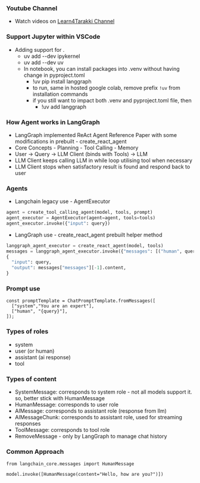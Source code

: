 ### Youtube Channel
- Watch videos on [Learn4Tarakki Channel](https://www.youtube.com/channel/UCO251AKqx8iSssbN66eECLA)

### Support Jupyter within VSCode
- Adding support for .
  - uv add --dev ipykernel
  - uv add --dev uv
  - In notebook, you can install packages into .venv without having change in pyproject.toml 
    - !uv pip install langgraph   
    - to run, same in hosted google colab, remove prefix `!uv` from installation commands
    - if you still want to impact both .venv and pyproject.toml file, then
      - !uv add langgraph

### How Agent works in LangGraph
  - LangGraph implemented ReAct Agent Reference Paper with some modifications in prebuilt - create_react_agent
   - Core Concepts
    - Planning
    - Tool Calling
    - Memory
   - User -> Query -> LLM Client (binds with Tools) -> LLM 
   - LLM Client keeps calling LLM in while loop utilising tool when necessary 
   - LLM Client stops when satisfactory result is found and respond back to user

### Agents 
 - Langchain legacy use - AgentExecutor 
  ```python 
  agent = create_tool_calling_agent(model, tools, prompt)
  agent_executor = AgentExecutor(agent=agent, tools=tools)  
  agent_executor.invoke({"input": query})
  ```
 - LangGraph use - create_react_agent prebuilt helper method 
  ```python
  langgraph_agent_executor = create_react_agent(model, tools)
  messages = langgraph_agent_executor.invoke({"messages": [("human", query)]})
  {
    "input": query,
    "output": messages["messages"][-1].content,
  }
  ```
### Prompt use 
```
const promptTemplate = ChatPromptTemplate.fromMessages([
  ["system","You are an expert"],
  ["human", "{query}"],
]);

```
### Types of roles 
- system
- user (or human)
- assistant (ai response)
- tool 

### Types of content 
- SystemMessage: corresponds to system role - not all models support it. so, better stick with HumanMessage 
- HumanMessage: corresponds to user role
- AIMessage: corresponds to assistant role (response from llm)
- AIMessageChunk: corresponds to assistant role, used for streaming responses
- ToolMessage: corresponds to tool role
- RemoveMessage - only by LangGraph to manage chat history

### Common Approach
```
from langchain_core.messages import HumanMessage

model.invoke([HumanMessage(content="Hello, how are you?")])
```   